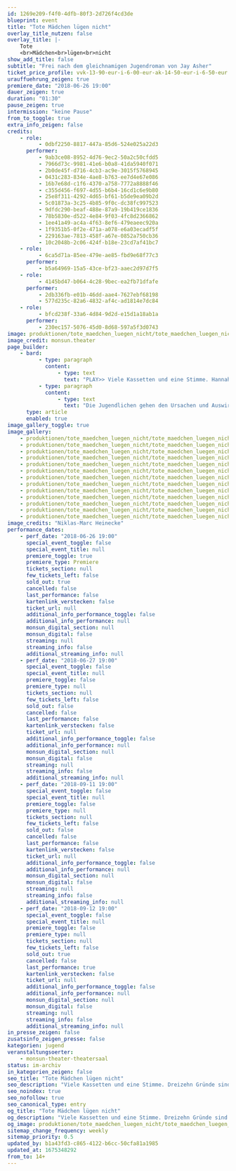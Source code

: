 ```yaml
---
id: 1269e209-f4f0-4dfb-80f3-2d726f4cd3de
blueprint: event
title: "Tote Mädchen lügen nicht"
overlay_title_nutzen: false
overlay_title: |-
    Tote 
    <br>Mädchen<br>lügen<br>nicht
show_add_title: false
subtitle: "Frei nach dem gleichnamigen Jugendroman von Jay Asher"
ticket_price_profile: vvk-13-90-eur-i-6-00-eur-ak-14-50-eur-i-6-50-eur
urauffuehrung_zeigen: true
premiere_date: "2018-06-26 19:00"
dauer_zeigen: true
duration: "01:30"
pause_zeigen: true
intermission: "keine Pause"
from_to_toggle: true
extra_info_zeigen: false
credits:
    - role:
          - 0dbf2250-8817-447a-85d6-524e025a22d3
      performer:
          - 9ab3ce08-8952-4d76-9ec2-50a2c50cfdd5
          - 7966d73c-9981-41e6-b0a8-41da5940f071
          - 2b0de45f-d716-4cb3-ac9e-3015f5768945
          - 0431c283-834e-4ae8-b763-ee7d4e67e086
          - 16b7e68d-c1f6-4370-a758-7772a8888f46
          - c355d456-f697-4d55-b6b4-16cd1c6e9b80
          - 25e8f311-4292-4d65-bf61-b5de9ea09b2d
          - 5c01873a-3c25-4b85-9f0c-dc38fc997523
          - 9dfdc290-beaf-488e-87a9-19b419ce1836
          - 78b5830e-d522-4e84-9f03-4fc8d2366862
          - 1ee41a49-ac4a-4f63-8ef6-479eaeec920a
          - 1f9351b5-0f2e-471a-a078-e6a03ecadf5f
          - 229163ae-7813-458f-a67e-0852a750cb36
          - 10c2048b-2c06-424f-b18e-23cd7af41bc7
    - role:
          - 6ca5d71a-85ee-479e-ae85-fbd9e68f77c3
      performer:
          - b5a64969-15a5-43ce-bf23-aaec2d97d7f5
    - role:
          - 4145bd47-b064-4c28-9bec-ea2fb71dfafe
      performer:
          - 2db336fb-e01b-46dd-aae4-7627ebf68198
          - 577d235c-82a6-4832-af4c-ad1814e7dc84
    - role:
          - bfcd238f-33a6-4d84-9d2d-e15d1a18ab1a
      performer:
          - 230ec157-5076-45d0-8d68-597a5f3d0743
image: produktionen/tote_maedchen_luegen_nicht/tote_maedchen_luegen_nicht_cover.jpg
image_credit: monsun.theater
page_builder:
    - bard:
          - type: paragraph
            content:
                - type: text
                  text: "PLAY>> Viele Kassetten und eine Stimme. Hannah Bakers Stimme, die den Umgang miteinander in Frage stellt. Sie ist tot. Dreizehn Gründe sind es, die Hannah zu ihrem Selbstmord geführt haben, dreizehn Personen, die daran ihren Anteil haben. Es entsteht das Bild einer Wahrheit, die für jeden der Beteiligten eine eigene Wahrheit zum Vorschein bringt.\_"
          - type: paragraph
            content:
                - type: text
                  text: "Die Jugendlichen gehen den Ursachen und Auswirkungen menschlicher Abgründe - gewollt oder ungewollt - auf den Grund. Ein theatraler Appell für mehr Achtsamkeit, Offenheit und Toleranz in dieser Welt."
      type: article
      enabled: true
image_gallery_toggle: true
image_gallery:
    - produktionen/tote_maedchen_luegen_nicht/tote_maedchen_luegen_nicht_16_c_niklas_marc_heinecke_2018.jpg
    - produktionen/tote_maedchen_luegen_nicht/tote_maedchen_luegen_nicht_21_c_niklas_marc_heinecke_2018.jpg
    - produktionen/tote_maedchen_luegen_nicht/tote_maedchen_luegen_nicht_08_c_niklas_marc_heinecke_2018.jpg
    - produktionen/tote_maedchen_luegen_nicht/tote_maedchen_luegen_nicht_20_c_niklas_marc_heinecke_2018.jpg
    - produktionen/tote_maedchen_luegen_nicht/tote_maedchen_luegen_nicht_02_c_niklas_marc_heinecke_2018.jpg
    - produktionen/tote_maedchen_luegen_nicht/tote_maedchen_luegen_nicht_09_c_niklas_marc_heinecke_2018.jpg
    - produktionen/tote_maedchen_luegen_nicht/tote_maedchen_luegen_nicht_17_c_niklas_marc_heinecke_2018.jpg
    - produktionen/tote_maedchen_luegen_nicht/tote_maedchen_luegen_nicht_26_c_niklas_marc_heinecke_2018.jpg
    - produktionen/tote_maedchen_luegen_nicht/tote_maedchen_luegen_nicht_29_c_niklas_marc_heinecke_2018.jpg
    - produktionen/tote_maedchen_luegen_nicht/tote_maedchen_luegen_nicht_60_c_niklas_marc_heinecke_2018.jpg
    - produktionen/tote_maedchen_luegen_nicht/tote_maedchen_luegen_nicht_66_c_niklas_marc_heinecke_2018.jpg
    - produktionen/tote_maedchen_luegen_nicht/tote_maedchen_luegen_nicht_70_c_niklas_marc_heinecke_2018.jpg
    - produktionen/tote_maedchen_luegen_nicht/tote_maedchen_luegen_nicht_76_c_niklas_marc_heinecke_2018.jpg
image_credits: "Niklas-Marc Heinecke"
performance_dates:
    - perf_date: "2018-06-26 19:00"
      special_event_toggle: false
      special_event_title: null
      premiere_toggle: true
      premiere_type: Premiere
      tickets_section: null
      few_tickets_left: false
      sold_out: true
      cancelled: false
      last_performance: false
      kartenlink_verstecken: false
      ticket_url: null
      additional_info_performance_toggle: false
      additional_info_performance: null
      monsun_digital_section: null
      monsun_digital: false
      streaming: null
      streaming_info: false
      additional_streaming_info: null
    - perf_date: "2018-06-27 19:00"
      special_event_toggle: false
      special_event_title: null
      premiere_toggle: false
      premiere_type: null
      tickets_section: null
      few_tickets_left: false
      sold_out: false
      cancelled: false
      last_performance: false
      kartenlink_verstecken: false
      ticket_url: null
      additional_info_performance_toggle: false
      additional_info_performance: null
      monsun_digital_section: null
      monsun_digital: false
      streaming: null
      streaming_info: false
      additional_streaming_info: null
    - perf_date: "2018-09-11 19:00"
      special_event_toggle: false
      special_event_title: null
      premiere_toggle: false
      premiere_type: null
      tickets_section: null
      few_tickets_left: false
      sold_out: false
      cancelled: false
      last_performance: false
      kartenlink_verstecken: false
      ticket_url: null
      additional_info_performance_toggle: false
      additional_info_performance: null
      monsun_digital_section: null
      monsun_digital: false
      streaming: null
      streaming_info: false
      additional_streaming_info: null
    - perf_date: "2018-09-12 19:00"
      special_event_toggle: false
      special_event_title: null
      premiere_toggle: false
      premiere_type: null
      tickets_section: null
      few_tickets_left: false
      sold_out: true
      cancelled: false
      last_performance: true
      kartenlink_verstecken: false
      ticket_url: null
      additional_info_performance_toggle: false
      additional_info_performance: null
      monsun_digital_section: null
      monsun_digital: false
      streaming: null
      streaming_info: false
      additional_streaming_info: null
in_presse_zeigen: false
zusatsinfo_zeigen_presse: false
kategorien: jugend
veranstaltungsoerter:
    - monsun-theater-theatersaal
status: im-archiv
in_kategorien_zeigen: false
seo_title: "Tote Mädchen lügen nicht"
seo_description: "Viele Kassetten und eine Stimme. Dreizehn Gründe sind es, die Hannah zu ihrem Selbstmord geführt haben, dreizehn Personen, die daran ihren Anteil haben."
seo_noindex: true
seo_nofollow: true
seo_canonical_type: entry
og_title: "Tote Mädchen lügen nicht"
og_description: "Viele Kassetten und eine Stimme. Dreizehn Gründe sind es, die Hannah zu ihrem Selbstmord geführt haben, dreizehn Personen, die daran ihren Anteil haben."
og_image: produktionen/tote_maedchen_luegen_nicht/tote_maedchen_luegen_nicht_social_media.jpg
sitemap_change_frequency: weekly
sitemap_priority: 0.5
updated_by: b1a43fd3-c865-4122-b6cc-50cfa81a1985
updated_at: 1675348292
from_to: 14+
---
```

